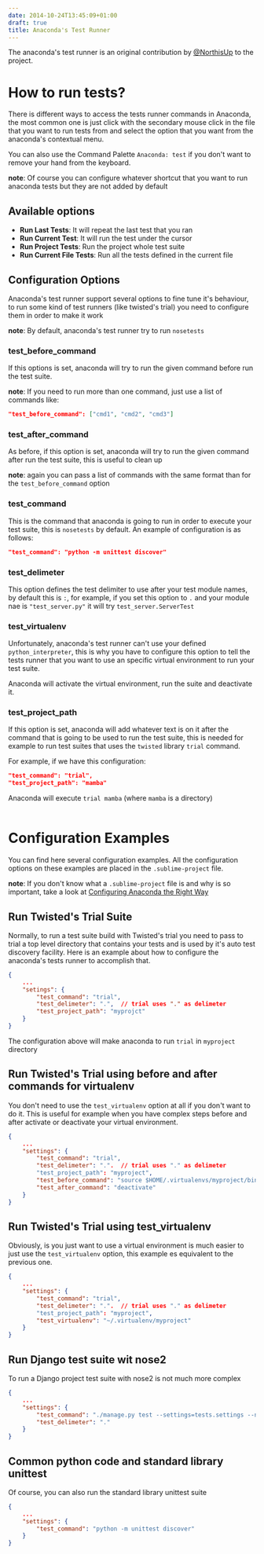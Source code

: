 ```yaml
---
date: 2014-10-24T13:45:09+01:00
draft: true
title: Anaconda's Test Runner
---
```


The anaconda's test runner is an original contribution by [@NorthisUp](https://github.com/NorthIsUp)
to the project.

# How to run tests?

There is different ways to access the tests runner commands in Anaconda, the
most common one is just click with the secondary mouse click in the file that
you want to run tests from and select the option that you want from the
anaconda's contextual menu.

You can also use the Command Palette `Anaconda: test` if you don't want to
remove your hand from the keyboard.

**note**: Of course you can configure whatever shortcut that you want to run
anaconda tests but they are not added by default

## Available options

* **Run Last Tests**: It will repeat the last test that you ran
* **Run Current Test**: It will run the test under the cursor
* **Run Project Tests**: Run the project whole test suite
* **Run Current File Tests**: Run all the tests defined in the current file

## Configuration Options

Anaconda's test runner support several options to fine tune it's behaviour,
to run some kind of test runners (like twisted's trial) you need to configure
them in order to make it work

**note**: By default, anaconda's test runner try to run `nosetests`

### test_before_command

If this options is set, anaconda will try to run the given command before run
the test suite.

**note**: If you need to run more than one command, just use a list of
commands like:

```json
"test_before_command": ["cmd1", "cmd2", "cmd3"]
```

### test_after_command

As before, if this option is set, anaconda will try to run the given command
after run the test suite, this is useful to clean up

**note**: again you can pass a list of commands with the same format than for
the `test_before_command` option

### test_command

This is the command that anaconda is going to run in order to execute your
test suite, this is `nosetests` by default. An example of configuration is
as follows:

```json
"test_command": "python -m unittest discover"
```

### test_delimeter

This option defines the test delimiter to use after your test module names,
by default this is `:`, for example, if you set this option to `.` and your
module nae is `"test_server.py"` it will try `test_server.ServerTest`

### test_virtualenv

Unfortunately, anaconda's test runner can't use your defined
`python_interpreter`, this is why you have to configure this option to tell
the tests runner that you want to use an specific virtual environment to run
your test suite.

Anaconda will activate the virtual environment, run the suite and deactivate it.

### test_project_path

If this option is set, anaconda will add whatever text is on it after the
command that is going to be used to run the test suite, this is needed for
example to run test suites that uses the `twisted` library `trial` command.

For example, if we have this configuration:

```json
"test_command": "trial",
"test_project_path": "mamba"
```

Anaconda will execute `trial mamba` (where `mamba` is a directory)
<br><br>

# Configuration Examples

You can find here several configuration examples. All the configuration
options on these examples are placed in the `.sublime-project` file.

**note**: If you don't know what a `.sublime-project` file is and why is
so important, take a look at [Configuring Anaconda the Right Way](/anaconda/anaconda_settings/)

## Run Twisted's Trial Suite

Normally, to run a test suite build with Twisted's trial you need to pass to
trial a top level directory that contains your tests and is used by it's auto
test discovery facility. Here is an example about how to configure the
anaconda's tests runner to accomplish that.

```json
{
    ...
    "setings": {
        "test_command": "trial",
        "test_delimeter": ".",  // trial uses "." as delimeter
        "test_project_path": "myprojct"
    }
}
```

The configuration above will make anaconda to run `trial` in `myproject`
directory

## Run Twisted's Trial using before and after commands for virtualenv

You don't need to use the `test_virtualenv` option at all if you don't want
to do it. This is useful for example when you have complex steps before and
after activate or deactivate your virtual environment.

```json
{
    ...
    "settings": {
        "test_command": "trial",
        "test_delimeter": ".".  // trial uses "." as delimeter
        "test_project_path": "myproject",
        "test_before_command": "source $HOME/.virtualenvs/myproject/bin/python",
        "test_after_command": "deactivate"
    }
}
```

## Run Twisted's Trial using test_virtualenv

Obviously, is you just want to use a virtual environment is much easier to
just use the `test_virtualenv` option, this example es equivalent to the
previous one.

```json
{
    ...
    "settings": {
        "test_command": "trial",
        "test_delimeter": ".".  // trial uses "." as delimeter
        "test_project_path": "myproject",
        "test_virtualenv": "~/.virtualenv/myproject"
    }
}
```

## Run Django test suite wit nose2

To run a Django project test suite with nose2 is not much more complex

```json
{
    ...
    "settings": {
        "test_command": "./manage.py test --settings=tests.settings --noinput",
        "test_delimeter": "."
    }
}
```

## Common python code and standard library unittest

Of course, you can also run the standard library unittest suite

```json
{
    ...
    "settings": {
        "test_command": "python -m unittest discover"
    }
}
```

